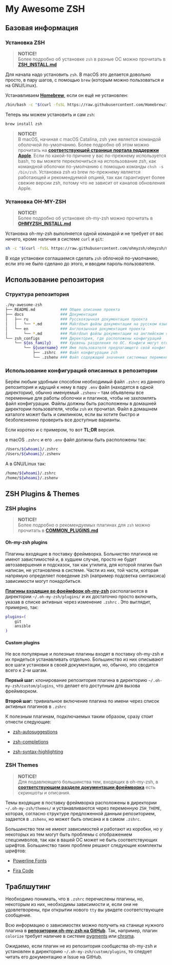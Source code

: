# My Awesome ZSH

## Базовая информация

### Установка ZSH

> **NOTICE!**  
Более подробно об установке `zsh` в разные ОС можно прочитать в [**ZSH_INSTALL.md**](docs/ru/ZSH_INSTALL.md)

Для начала надо установить `zsh`. В macOS это делается довольно просто, в пару шагов, с помощью `brew` (которым можно пользоваться и на GNU/Linux).

Устанавливаем [**Homebrew**](https://brew.sh), если он ещё не установлен:

```bash
/bin/bash -c "$(curl -fsSL https://raw.githubusercontent.com/Homebrew/install/master/install.sh)"
```

Теперь мы можем установить и сам `zsh`:

```bash
brew install zsh
```

> **NOTICE!**  
В macOS, начиная с macOS Catalina, zsh уже является командой оболочкой по-умолчанию. Более подробно об этом можно прочитать на [**соответствующей странице портала поддержки Apple**](https://support.apple.com/en-us/HT208050). Если по какой-то причине у вас по-прежнему используется bash, то вы можете переключиться на использование zsh, как командной оболочки по-умолчанию с помощью команды `chsh -s /bin/zsh`. Установка zsh из brew по-прежнему является работающей и рекомендуемой опцией, так как гарантирует более свежие версии zsh, потому что не зависит от каналов обновления Apple.

### Установка OH-MY-ZSH

> **NOTICE!**  
Более подробно об установке oh-my-zsh можно прочитать в [**OHMYZSH_INSTALL.md**](docs/ru/OHMYZSH_INSTALL.md)

Установка oh-my-zsh выполняется одной командой и не требует от вас ничего, кроме наличия в системе `curl` и `git`:

```bash
sh -c "$(curl -fsSL https://raw.githubusercontent.com/ohmyzsh/ohmyzsh/master/tools/install.sh)"
```

В ходе установки соглашаемся сделать `zsh` облочкой по-умолчанию, если это не было сделано до этого, и вводим пароль пользователя.  

## Использование репозитория

### Структура репозитория

```bash
./my-awesome-zsh
├── README.md           ### Общее описание проекта
├── docs                ### Документация
│   ├── ru              ### Русскоязычная документация проекта
│   │   └── *.md        ### Makrdown файлы документации на русском языке
│   └── en              ### Англоязычная документация проекта
│       └── *.md        ### Makrdown файлы документации на английском языке
└── zsh_configs         ### Директория, где расположены конфигураций
    └── ${os_family}    ### Уровень разделения по ОС. Конфиги могут отличаться под ОС
        └── ${username} ### Имя пользователя предлагающего свой конфиг для этой ОС
            ├── .zshrc  ### Файл конфигурации zsh
            └── .zshenv ### Файл содержащий значения системных переменных
```

### Использование конфигураций описанных в репозитории

Берём любым удобным способом необходимый файл `.zshrc` из данного репозитория и идущий к нему в пару `.env` файл (находятся в одной директории), обычно именуемый `.zshenv` – там объявлены все переменные для работы оболочки и плагинов, чтобы не захломлять файл конфигурации. Файлы должны быть расположены в домашней директории пользователя, чтобы `zsh` их прочитал. Файл в домашнем каталоге может быть и симлинком, если вы хотите быстро и безболезненно проверить все доступные варианты.

Если коротко и c примером, то вот **TL;DR** версия.

в macOS `.zshrc` и его `.env` файл должны быть расположены так:  

```bash
/Users/${whoami}/.zshrc
/Users/${whoami}/.zshenv
```

А в GNU/Linux так:

```bash
/home/${whoami}/.zshrc
/home/${whoami}/.zshenv
```

## ZSH Plugins & Themes

### ZSH plugins

> **NOTICE!**  
Более подробно о рекомендуемых плагинах для `zsh` можно прочитать в [**COMMON_PLUGINS.md**](docs/ru/COMMON_PLUGINS.md)

#### Oh-my-zsh plugins

Плагины входящие в поставку фреймворка. Больниство плагинов не имеют завистимостей и, в худшем случае, просто не будет автозавершения и подсказок, так как утилита, для которой плагин был написан, не установлена в системе. Части из них, той части, которая напрямую определяет поведение zsh (например подсветка синтаксиса) зависимости могут понадобиться.

[**Плагины входящие во фреймфорк oh-my-zsh**](https://github.com/ohmyzsh/ohmyzsh/tree/master/plugins) располагаются в директории `~/.oh-my-zsh/plugins/` и их достаточно просто включить, указав в списке активных через изменение `.zshrc` . Это выглядит, примерно, так:

```bash
plugins=(
    git
    ansible
)
```

#### Custom plugins

Не все популярные и полезные плагины входят в поставку oh-my-zsh и их придеться устанавливать отдельно. Большинство из них описывают все шаги установки в своей документации, но, обычно, это сводится всего к 2-м шагам.

**Первый шаг:** клонирование репозитория плагина в директорию `~/.oh-my-zsh/custom/plugins`, что делает его доступным для вызова фреймворком.

**Второй шаг:** тривиальное включение плагина по имени через список активных плагинов в `.zshrc`

К полезным плагинам, подключаемых таким образом, сразу стоит отнести следующие:

* [zsh-autosuggestions](https://github.com/zsh-users/zsh-autosuggestions)

* [zsh-completions](https://github.com/zsh-users/zsh-completions)

* [zsh-syntax-highlighting](https://github.com/zsh-users/zsh-syntax-highlighting)

### ZSH Themes

>**NOTICE!**  
 Для подавлюящего большинства тем, входящих в oh-my-zsh, в [**соответствующем разделе документации фреймворка**](https://github.com/ohmyzsh/ohmyzsh/wiki/Themes) есть скриншоты и описания.

Темы  входящие в поставку фреймворка расположены в директории `~/.oh-my-zsh/themes/` и устанавливаются через переменную `ZSH_THEME`, которая, согласно структуре предложенной данным репозиторием, задается в `.zshenv`, но может быть описана и в самом `.zshrc`.

Большинство тем не имеют зависимостей и работают из коробки, но у некоторых из тем могут быть проблемы с отображением спецсимволов, так как в вашей ОС может не быть соответствующих шрифтов. Большинство таких проблем решают следующие комплекты шрифтов:

* [Powerline Fonts](https://github.com/powerline/fonts)

* [Fira Code](https://github.com/tonsky/FiraCode)

## Траблшутинг

Необходимо понимать, что в `.zshrc` перечислены плагины, но, некоторым из них, необходимы зависимости и, если они не удовлетворены, при открытии нового `tty` вы увидете соответствующее сообщение.

Всю информацию о зависимостях можно получить на станице нужного плагина в [**репозитории oh-my-zsh на GitHub**](https://github.com/ohmyzsh/ohmyzsh/tree/master/plugins). Так, например, плагин `colorize` требует наличие в системе [pygments](https://pygments.org/download/) или [chroma](https://github.com/alecthomas/chroma).

Ожидаемо, если плагин не из репозитория сообщества oh-my-zsh и установлен в директорию `~/.oh-my-zsh/custom/plugins`, то следует читать его документацию и Issue на GitHub.
